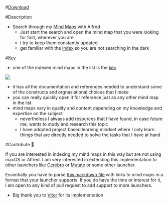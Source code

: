 #[Download](https://github.com/nikitavoloboev/alfred-my-mindmaps/releases/download/1.4/research.alfredworkflow)

#Description
- Search through my [Mind Maps](https://github.com/nikitavoloboev/research) with Alfred
	- Just start the search and open the mind map that you were looking for fast, wherever you are
	- I try to keep them constantly updated
	- get familiar with the [index](https://github.com/nikitavoloboev/research#mindmap-index-%EF%B8%8F) so you are not searching in the dark
	

#[Key](https://github.com/nikitavoloboev/research#mindmap-key-)
- one of the indexed mind maps in the list is the [key](https://my.mindnode.com/Bd58ktc865sQoUvu6VyFYzYun87VmKseGhKNxp4q) 

![](http://i.imgur.com/bmRFfeG.png)

- it has all the documentation and references needed to understand some of the constructs and orgnasiational choices that I make
- you can really quickly open it for reference just as any other mind map in the list 
- mind maps vary in quality and content depending on my knowledge and expertise on the subject
	- nevertheless I always add resources that I have found, in case future me, wants to study and research this topic
	- I have adopted project based learning mindset where I only learn things that are directly needed to solve the tasks that I have at hand

#Contribute 🎊

If you are interested in indexing my mind maps in this way but are not using macOS or Alfred. I am very interested in extending this implementation to other launchers like [Cerebro](https://cerebroapp.com/) or [Mutate](https://github.com/qdore/Mutate) or some other launcher. 

Essentially you have to parse [this markdown file](https://github.com/nikitavoloboev/alfred-my-mindmaps/blob/master/research.md) with links to mind maps in a format that your launcher supports. If you do have the time or interest for it, I am open to any kind of pull request to add support to more launchers.


- Big thank you to [Vitor](https://github.com/vitorgalvao) for its implementation


